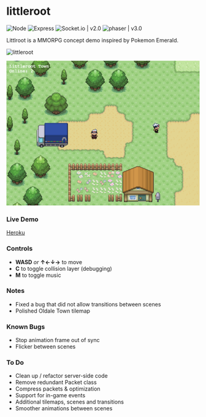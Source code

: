 # littleroot

![Node](https://img.shields.io/badge/Node-v8.11.3-blue.svg)
![Express](https://img.shields.io/badge/Express-v4.16.3-blue.svg)
![Socket.io | v2.0](https://img.shields.io/badge/Socket.io-v2.1.1-blue.svg)
![phaser | v3.0](https://img.shields.io/badge/Phaser-v3.0-blue.svg)

Littlroot is a MMORPG concept demo inspired by Pokemon Emerald.

![littleroot](https://img.shields.io/badge/littleroot-v0.3.0-green.svg)

![thumbnail](thumbnail.png)

### Live Demo
[Heroku](https://littleroot.herokuapp.com/)

### Controls
* __WASD__ *or* __↑←↓→__ to move
* __C__ to toggle collision layer (debugging)
* __M__ to toggle music

### Notes
* Fixed a bug that did not allow transitions between scenes
* Polished Oldale Town tilemap

### Known Bugs
* Stop animation frame out of sync
* Flicker between scenes

### To Do
* Clean up / refactor server-side code
* Remove redundant Packet class
* Compress packets & optimization
* Support for in-game events
* Additional tilemaps, scenes and transitions
* Smoother animations between scenes
